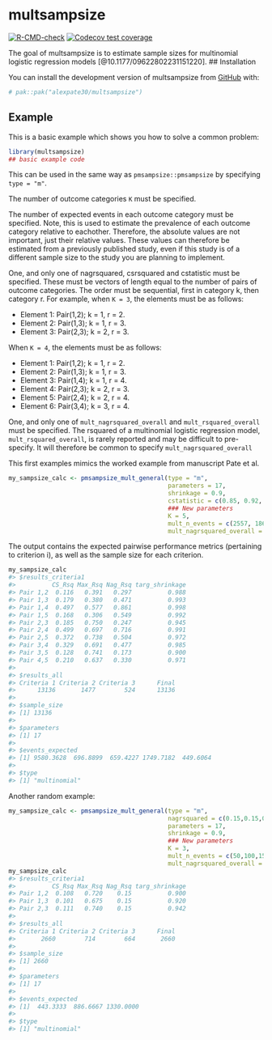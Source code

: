 
<!-- README.md is generated from README.Rmd. Please edit that file -->

# multsampsize

<!-- badges: start -->

[![R-CMD-check](https://github.com/alexpate30/multsampsize/actions/workflows/R-CMD-check.yaml/badge.svg)](https://github.com/alexpate30/multsampsize/actions/workflows/R-CMD-check.yaml)
[![Codecov test
coverage](https://codecov.io/gh/alexpate30/multsampsize/graph/badge.svg)](https://app.codecov.io/gh/alexpate30/multsampsize)
<!-- badges: end -->

The goal of multsampsize is to estimate sample sizes for multinomial
logistic regression models \[@10.1177/09622802231151220\]. \##
Installation

You can install the development version of multsampsize from
[GitHub](https://github.com/) with:

``` r
# pak::pak("alexpate30/multsampsize")
```

## Example

This is a basic example which shows you how to solve a common problem:

``` r
library(multsampsize)
## basic example code
```

This can be used in the same way as `pmsampsize::pmsampsize` by
specifying `type = "m"`.

The number of outcome categories `K` must be specified.

The number of expected events in each outcome category must be
specified. Note, this is used to estimate the prevalence of each outcome
category relative to eachother. Therefore, the absolute values are not
important, just their relative values. These values can therefore be
estimated from a previously published study, even if this study is of a
different sample size to the study you are planning to implement.

One, and only one of nagrsquared, csrsquared and cstatistic must be
specified. These must be vectors of length equal to the number of pairs
of outcome categories. The order must be sequential, first in category
k, then category r. For example, when `K = 3`, the elements must be as
follows:

- Element 1: Pair(1,2); k = 1, r = 2.
- Element 2: Pair(1,3); k = 1, r = 3.
- Element 3: Pair(2,3); k = 2, r = 3.

When `K = 4`, the elements must be as follows:

- Element 1: Pair(1,2); k = 1, r = 2.
- Element 2: Pair(1,3); k = 1, r = 3.
- Element 3: Pair(1,4); k = 1, r = 4.
- Element 4: Pair(2,3); k = 2, r = 3.
- Element 5: Pair(2,4); k = 2, r = 4.
- Element 6: Pair(3,4); k = 3, r = 4.

One, and only one of `mult_nagrsquared_overall` and
`mult_rsquared_overall` must be specified. The rsquared of a multinomial
logistic regression model, `mult_rsquared_overall`, is rarely reported
and may be difficult to pre-specify. It will therefore be common to
specify `mult_nagrsquared_overall`

This first examples mimics the worked example from manuscript Pate et
al.

``` r
my_sampsize_calc <- pmsampsize_mult_general(type = "m",
                                            parameters = 17,
                                            shrinkage = 0.9,
                                            cstatistic = c(0.85, 0.92, 0.99, 0.95, 0.75, 0.95, 0.87, 0.87, 0.71, 0.82),
                                            ### New parameters
                                            K = 5,
                                            mult_n_events = c(2557, 186, 176, 467, 120),
                                            mult_nagrsquared_overall = 0.15)
```

The output contains the expected pairwise performance metrics
(pertaining to criterion i), as well as the sample size for each
criterion.

``` r
my_sampsize_calc
#> $results_criteria1
#>          CS_Rsq Max_Rsq Nag_Rsq targ_shrinkage
#> Pair 1,2  0.116   0.391   0.297          0.988
#> Pair 1,3  0.179   0.380   0.471          0.993
#> Pair 1,4  0.497   0.577   0.861          0.998
#> Pair 1,5  0.168   0.306   0.549          0.992
#> Pair 2,3  0.185   0.750   0.247          0.945
#> Pair 2,4  0.499   0.697   0.716          0.991
#> Pair 2,5  0.372   0.738   0.504          0.972
#> Pair 3,4  0.329   0.691   0.477          0.985
#> Pair 3,5  0.128   0.741   0.173          0.900
#> Pair 4,5  0.210   0.637   0.330          0.971
#> 
#> $results_all
#> Criteria 1 Criteria 2 Criteria 3      Final 
#>      13136       1477        524      13136 
#> 
#> $sample_size
#> [1] 13136
#> 
#> $parameters
#> [1] 17
#> 
#> $events_expected
#> [1] 9580.3628  696.8899  659.4227 1749.7182  449.6064
#> 
#> $type
#> [1] "multinomial"
```

Another random example:

``` r
my_sampsize_calc <- pmsampsize_mult_general(type = "m",
                                            nagrsquared = c(0.15,0.15,0.15),
                                            parameters = 17,
                                            shrinkage = 0.9,
                                            ### New parameters
                                            K = 3,
                                            mult_n_events = c(50,100,150),
                                            mult_nagrsquared_overall = 0.15)
my_sampsize_calc
#> $results_criteria1
#>          CS_Rsq Max_Rsq Nag_Rsq targ_shrinkage
#> Pair 1,2  0.108   0.720    0.15          0.900
#> Pair 1,3  0.101   0.675    0.15          0.920
#> Pair 2,3  0.111   0.740    0.15          0.942
#> 
#> $results_all
#> Criteria 1 Criteria 2 Criteria 3      Final 
#>       2660        714        664       2660 
#> 
#> $sample_size
#> [1] 2660
#> 
#> $parameters
#> [1] 17
#> 
#> $events_expected
#> [1]  443.3333  886.6667 1330.0000
#> 
#> $type
#> [1] "multinomial"
```

